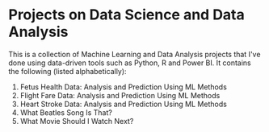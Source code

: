 # Projects on Data Science and Data Analysis

This is a collection of Machine Learning and Data Analysis projects that I've done using data-driven tools such as Python, R and Power BI. It contains the following (listed alphabetically):
1. Fetus Health Data: Analysis and Prediction Using ML Methods
2. Flight Fare Data: Analysis and Prediction Using ML Methods
3. Heart Stroke Data: Analysis and Prediction Using ML Methods
4. What Beatles Song Is That?
5. What Movie Should I Watch Next?
